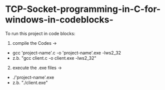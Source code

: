 # TCP-Socket-programming-in-C-for-windows-in-codeblocks-

To run this project in code blocks:
1.  compile the Codes ->
- gcc 'project-name'.c -o 'project-name'.exe -lws2_32 
- z.b. "gcc client.c -o client.exe -lws2_32"
2.  execute the .exe files ->
- ./'project-name'.exe
- z.b. "./client.exe"
